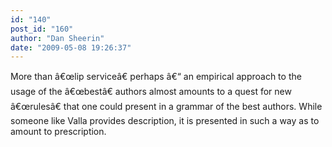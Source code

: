 ```yaml
---
id: "140"
post_id: "160"
author: "Dan Sheerin"
date: "2009-05-08 19:26:37"
---
```

More than â€œlip serviceâ€ perhaps â€“ an empirical approach to the usage of the â€œbestâ€ authors almost amounts to a quest for new â€œrulesâ€ that one could present in a grammar of the best authors. While someone like Valla provides description, it is presented in such a way as to amount to prescription.

